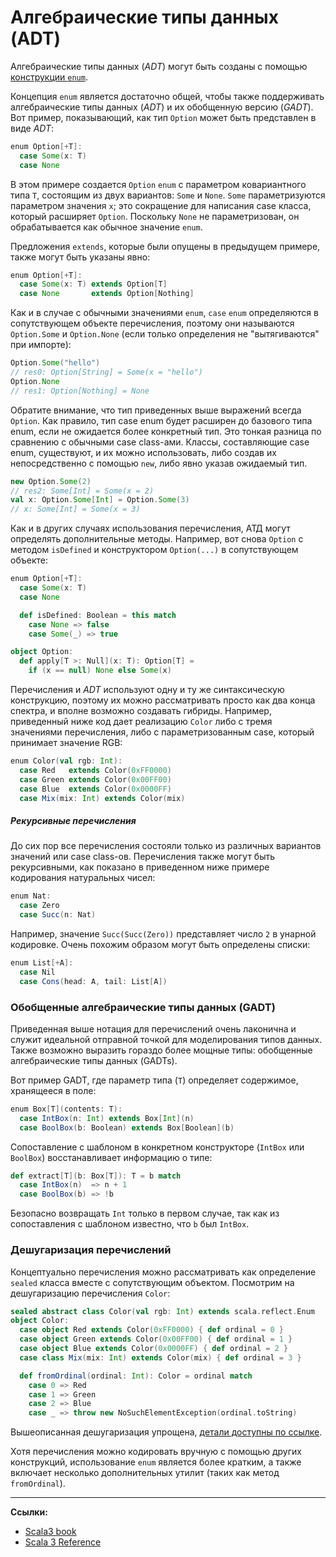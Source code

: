 # Алгебраические типы данных (ADT)

Алгебраические типы данных (_ADT_) могут быть созданы с помощью [конструкции `enum`](../modeling/enums).

Концепция `enum` является достаточно общей, чтобы также поддерживать алгебраические типы данных (_ADT_) 
и их обобщенную версию (_GADT_). 
Вот пример, показывающий, как тип `Option` может быть представлен в виде _ADT_:

```scala
enum Option[+T]:
  case Some(x: T)
  case None
```

В этом примере создается `Option` `enum` с параметром ковариантного типа `T`, 
состоящим из двух вариантов: `Some` и `None`.
`Some` параметризуются параметром значения `x`; это сокращение для написания case класса, который расширяет `Option`. 
Поскольку `None` не параметризован, он обрабатывается как обычное значение `enum`.

Предложения `extends`, которые были опущены в предыдущем примере, также могут быть указаны явно:

```scala
enum Option[+T]:
  case Some(x: T) extends Option[T]
  case None       extends Option[Nothing]
```

Как и в случае с обычными значениями `enum`, `case` `enum` определяются в сопутствующем объекте перечисления, 
поэтому они называются `Option.Some` и `Option.None` (если только определения не "вытягиваются" при импорте):

```scala
Option.Some("hello")
// res0: Option[String] = Some(x = "hello")
Option.None
// res1: Option[Nothing] = None
```

Обратите внимание, что тип приведенных выше выражений всегда `Option`. 
Как правило, тип case enum будет расширен до базового типа enum, если не ожидается более конкретный тип. 
Это тонкая разница по сравнению с обычными case class-ами. 
Классы, составляющие case enum, существуют, и их можно использовать, 
либо создав их непосредственно с помощью `new`, либо явно указав ожидаемый тип.

```scala
new Option.Some(2)
// res2: Some[Int] = Some(x = 2)
val x: Option.Some[Int] = Option.Some(3)
// x: Some[Int] = Some(x = 3)
```

Как и в других случаях использования перечисления, 
АТД могут определять дополнительные методы. 
Например, вот снова `Option` с методом `isDefined` и конструктором `Option(...)` в сопутствующем объекте:

```scala
enum Option[+T]:
  case Some(x: T)
  case None

  def isDefined: Boolean = this match
    case None => false
    case Some(_) => true

object Option:
  def apply[T >: Null](x: T): Option[T] =
    if (x == null) None else Some(x)
```

Перечисления и _ADT_ используют одну и ту же синтаксическую конструкцию, 
поэтому их можно рассматривать просто как два конца спектра, и вполне возможно создавать гибриды. 
Например, приведенный ниже код дает реализацию `Color` либо с тремя значениями перечисления, 
либо с параметризованным case, который принимает значение RGB:

```scala
enum Color(val rgb: Int):
  case Red   extends Color(0xFF0000)
  case Green extends Color(0x00FF00)
  case Blue  extends Color(0x0000FF)
  case Mix(mix: Int) extends Color(mix)
```

##### Рекурсивные перечисления

До сих пор все перечисления состояли только из различных вариантов значений или case class-ов.
Перечисления также могут быть рекурсивными, как показано в приведенном ниже примере кодирования натуральных чисел:

```scala
enum Nat:
  case Zero
  case Succ(n: Nat)
```

Например, значение `Succ(Succ(Zero))` представляет число `2` в унарной кодировке.
Очень похожим образом могут быть определены списки:

```scala
enum List[+A]:
  case Nil
  case Cons(head: A, tail: List[A])
```

### Обобщенные алгебраические типы данных (GADT)

Приведенная выше нотация для перечислений очень лаконична
и служит идеальной отправной точкой для моделирования типов данных.
Также возможно выразить гораздо более мощные типы: обобщенные алгебраические типы данных (GADTs).

Вот пример GADT, где параметр типа (`T`) определяет содержимое, хранящееся в поле:

```scala
enum Box[T](contents: T):
  case IntBox(n: Int) extends Box[Int](n)
  case BoolBox(b: Boolean) extends Box[Boolean](b)
```

Сопоставление с шаблоном в конкретном конструкторе (`IntBox` или `BoolBox`) восстанавливает информацию о типе:

```scala
def extract[T](b: Box[T]): T = b match
  case IntBox(n)  => n + 1
  case BoolBox(b) => !b
```

Безопасно возвращать `Int` только в первом случае, 
так как из сопоставления с шаблоном известно, что `b` был `IntBox`.

### Дешугаризация перечислений

Концептуально перечисления можно рассматривать как определение `sealed` класса вместе с сопутствующим объектом. 
Посмотрим на дешугаризацию перечисления `Color`:

```scala
sealed abstract class Color(val rgb: Int) extends scala.reflect.Enum
object Color:
  case object Red extends Color(0xFF0000) { def ordinal = 0 }
  case object Green extends Color(0x00FF00) { def ordinal = 1 }
  case object Blue extends Color(0x0000FF) { def ordinal = 2 }
  case class Mix(mix: Int) extends Color(mix) { def ordinal = 3 }

  def fromOrdinal(ordinal: Int): Color = ordinal match
    case 0 => Red
    case 1 => Green
    case 2 => Blue
    case _ => throw new NoSuchElementException(ordinal.toString)
```

Вышеописанная дешугаризация упрощена, 
[детали доступны по ссылке](https://docs.scala-lang.org/scala3/reference/enums/desugarEnums.html).

Хотя перечисления можно кодировать вручную с помощью других конструкций, 
использование `enum` является более кратким, 
а также включает несколько дополнительных утилит (таких как метод `fromOrdinal`).


---

**Ссылки:**

- [Scala3 book](https://docs.scala-lang.org/scala3/book/types-adts-gadts.html)
- [Scala 3 Reference](https://docs.scala-lang.org/scala3/reference/enums/adts.html)
